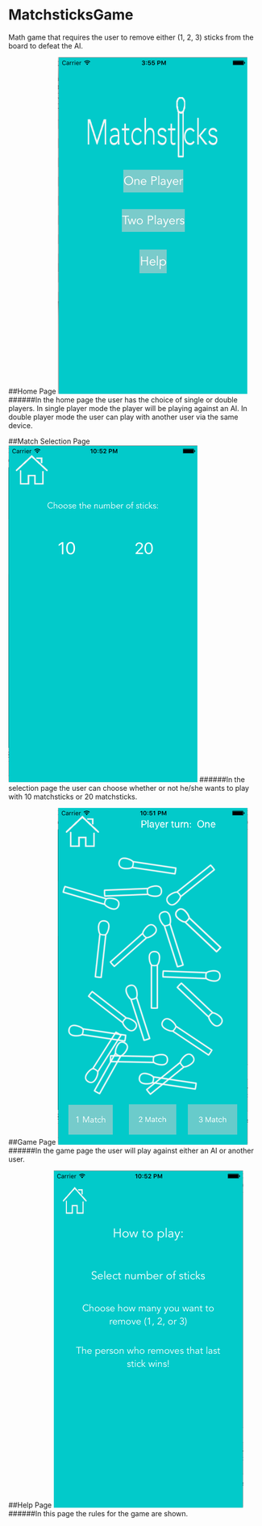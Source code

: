 # MatchsticksGame
Math game that requires the user to remove either (1, 2, 3) sticks from the board to defeat the AI. 


##Home Page
![alt text](https://github.com/ChenCodes/MatchsticksGame/blob/master/Screen%20Shot%202016-06-22%20at%203.55.22%20PM.png)
######In the home page the user has the choice of single or double players. In single player mode the player will be playing against an AI. In double player mode the user can play with another user via the same device.


##Match Selection Page
![alt text](https://github.com/ChenCodes/MatchsticksGame/blob/master/Screen%20Shot%202016-06-22%20at%2010.51.59%20PM.png)
######In the selection page the user can choose whether or not he/she wants to play with 10 matchsticks or 20 matchsticks.

##Game Page
![alt text](https://github.com/ChenCodes/MatchsticksGame/blob/master/Screen%20Shot%202016-06-22%20at%2010.51.44%20PM.png)
######In the game page the user will play against either an AI or another user. 

##Help Page
![alt text](https://github.com/ChenCodes/MatchsticksGame/blob/master/Screen%20Shot%202016-06-22%20at%2010.52.10%20PM.png)
######In this page the rules for the game are shown. 


